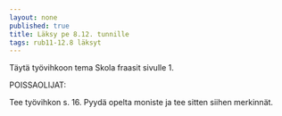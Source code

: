 ```yaml
---
layout: none
published: true
title: Läksy pe 8.12. tunnille
tags: rub11-12.8 läksyt
---
```

Täytä työvihkoon tema Skola fraasit sivulle 1.

POISSAOLIJAT:

Tee työvihkon s. 16. Pyydä opelta moniste ja tee sitten siihen merkinnät.